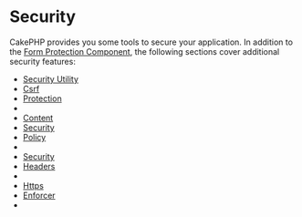 # Security

CakePHP provides you some tools to secure your application. In addition to the
[Form Protection Component](controllers/components/form-protection), the following sections cover
additional security features:

- [Security Utility](core-libraries/security)
- [Csrf](CSRF)
- [Protection](Protection)
- [](security/csrf)
- [Content](Content)
- [Security](Security)
- [Policy](Policy)
- [](security/content-security-policy)
- [Security](Security)
- [Headers](Headers)
- [](security/security-headers)
- [Https](HTTPS)
- [Enforcer](Enforcer)
- [](security/https-enforcer)
